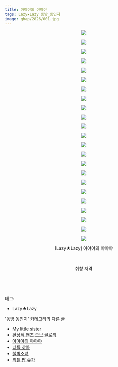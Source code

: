 ```yaml
---
title: 아야야의 야야야
tags: Lazy★Lazy 동방_동인지
image: ghap/2826/001.jpg
---
```

<div class="article">
<p style="text-align: center; clear: none; float: none;"><img src="{{ site.nasurl }}/ghap/2826/001.jpg"/></p>
<p style="text-align: center; clear: none; float: none;"><img src="{{ site.nasurl }}/ghap/2826/002.jpg"/></p>
<p style="text-align: center; clear: none; float: none;"><img src="{{ site.nasurl }}/ghap/2826/003.jpg"/></p>
<p style="text-align: center; clear: none; float: none;"><img src="{{ site.nasurl }}/ghap/2826/004.jpg"/></p>
<p style="text-align: center; clear: none; float: none;"><img src="{{ site.nasurl }}/ghap/2826/005.jpg"/></p>
<p style="text-align: center; clear: none; float: none;"><img src="{{ site.nasurl }}/ghap/2826/006.jpg"/></p>
<p style="text-align: center; clear: none; float: none;"><img src="{{ site.nasurl }}/ghap/2826/007.jpg"/></p>
<p style="text-align: center; clear: none; float: none;"><img src="{{ site.nasurl }}/ghap/2826/008.jpg"/></p>
<p style="text-align: center; clear: none; float: none;"><img src="{{ site.nasurl }}/ghap/2826/009.jpg"/></p>
<p style="text-align: center; clear: none; float: none;"><img src="{{ site.nasurl }}/ghap/2826/010.jpg"/></p>
<p style="text-align: center; clear: none; float: none;"><img src="{{ site.nasurl }}/ghap/2826/011.jpg"/></p>
<p style="text-align: center; clear: none; float: none;"><img src="{{ site.nasurl }}/ghap/2826/012.jpg"/></p>
<p style="text-align: center; clear: none; float: none;"><img src="{{ site.nasurl }}/ghap/2826/013.jpg"/></p>
<p style="text-align: center; clear: none; float: none;"><img src="{{ site.nasurl }}/ghap/2826/014.jpg"/></p>
<p style="text-align: center; clear: none; float: none;"><img src="{{ site.nasurl }}/ghap/2826/015.jpg"/></p>
<p style="text-align: center; clear: none; float: none;"><img src="{{ site.nasurl }}/ghap/2826/016.jpg"/></p>
<p style="text-align: center; clear: none; float: none;"><img src="{{ site.nasurl }}/ghap/2826/017.jpg"/></p>
<p style="text-align: center; clear: none; float: none;"><img src="{{ site.nasurl }}/ghap/2826/018.jpg"/></p>
<p style="text-align: center; clear: none; float: none;"><img src="{{ site.nasurl }}/ghap/2826/019.jpg"/></p>
<p style="text-align: center; clear: none; float: none;"><img src="{{ site.nasurl }}/ghap/2826/020.jpg"/></p>
<p style="text-align: center; clear: none; float: none;"><img src="{{ site.nasurl }}/ghap/2826/021.jpg"/></p>
<p style="text-align: center; clear: none; float: none;"><img src="{{ site.nasurl }}/ghap/2826/022.jpg"/></p>
<p style="text-align: center; clear: none; float: none;"><img src="{{ site.nasurl }}/ghap/2826/023.jpg"/></p>
<p style="text-align: center; clear: none; float: none;">[Lazy★Lazy] 아야야의 야야야</p>
<p style="text-align: center; clear: none; float: none;"><br/></p>
<p style="text-align: center; clear: none; float: none;">취향 저격</p>
<p><br/></p>
<p><br/></p>
</div><div class="tagTrail">
<p>태그: </p>
<ul>
<li>Lazy★Lazy</li>
</ul>
</div><div class="another">
<p>'동방 동인지' 카테고리의 다른 글</p>
<ul>
<li><a href="/2016-12-03-ghap_2828">My little sister</a></li>
<li><a href="/2016-12-03-ghap_2827">환상적 핸즈 오브 글로리</a></li>
<li><a href="/2016-12-03-ghap_2826">아야야의 야야야</a></li>
<li><a href="/2016-12-03-ghap_2825">너를 찾아</a></li>
<li><a href="/2016-12-03-ghap_2824">철벽소녀</a></li>
<li><a href="/2016-12-03-ghap_2823">리틀 팝 슈가</a></li>
</ul>
</div><div class="cb_module cb_fluid">
<div class="cb_wrt cb_profile">
</div><!-- commentList close -->
</div>